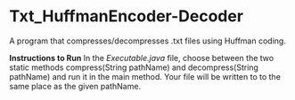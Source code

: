 # Txt_HuffmanEncoder-Decoder
A program that compresses/decompresses .txt files using Huffman coding.

**Instructions to Run**
In the _Executable.java_ file, choose between the two static methods compress(String pathName) and decompress(String pathName) and run it in the main method. Your file will be written to to the same place as the given pathName.
